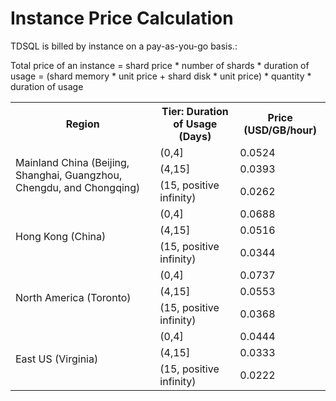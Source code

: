 # Instance Price Calculation

TDSQL is billed by instance on a pay-as-you-go basis.:

Total price of an instance = shard price * number of shards * duration of usage = (shard memory * unit price + shard disk * unit price) * quantity * duration of usage 

<table class="table-striped">
<tbody>
	<tr>
		<th>Region</th>
		<th>Tier: Duration of Usage (Days)</th>
		<th>Price (USD/GB/hour)</th>
	</tr>
	<tr>
		<td rowspan="3">Mainland China (Beijing, Shanghai, Guangzhou, Chengdu, and Chongqing)</td>
		<td>(0,4]</td>
		<td>0.0524</td>
	</tr>	
	<tr>
		<td>(4,15]</td>
		<td>0.0393
</td>
	</tr>
	<tr>
		<td>(15, positive infinity)</td>
		<td>0.0262
</td>
	</tr>
	<tr>
		<td rowspan="3">Hong Kong (China)
</td>
		<td>(0,4]</td>
		<td>0.0688
</td>
	</tr>	
	<tr>
		<td>(4,15]</td>
		<td>0.0516
</td>
	</tr>
	<tr>
		<td>(15, positive infinity)</td>
		<td>0.0344
</td>
	</tr>
	<tr>
		<td rowspan="3">North America (Toronto)
</td>
		<td>(0,4]</td>
		<td>0.0737
</td>
	</tr>	
	<tr>
		<td>(4,15]</td>
		<td>0.0553
</td>
	</tr>
	<tr>
		<td>(15, positive infinity)</td>
		<td>0.0368
</td>
	</tr>
	<tr>
		<td rowspan="3">East US (Virginia)
</td>
		<td>(0,4]</td>
		<td>0.0444
</td>
	</tr>	
	<tr>
		<td>(4,15]</td>
		<td>0.0333
</td>
	</tr>
	<tr>
		<td>(15, positive infinity)</td>
		<td>0.0222
</td>
	</tr>
	